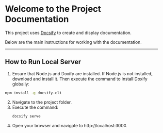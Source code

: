 # Welcome to the Project Documentation

This project uses [Docsify](https://docsify.js.org/) to create and display documentation.

Below are the main instructions for working with the documentation.

---

## How to Run Local Server

1. Ensure that Node.js and Doxify are installed. If Node.js is not installed, download and install it.
Then execute the command to install Doxify globally:
```bash
npm install -g docsify-cli
```
2. Navigate to the project folder.
3. Execute the command:
   ```bash
   docsify serve
   ```
4. Open your browser and navigate to http://localhost:3000.


